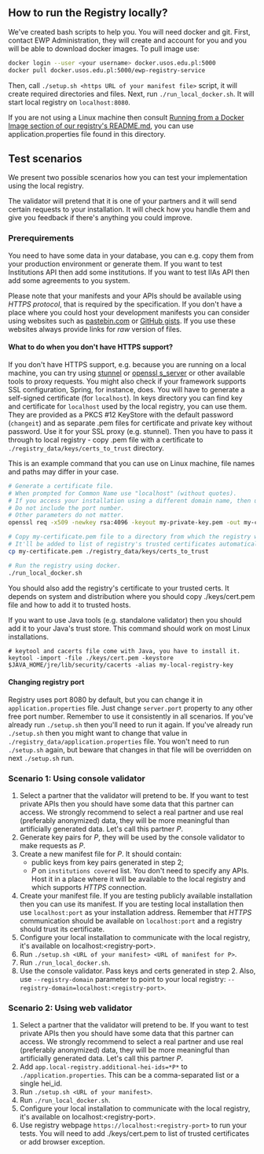 ## How to run the Registry locally?
We've created bash scripts to help you. You will need docker and git.
First, contact EWP Administration, they will create and account for you and you will be able to download docker images.
To pull image use:
```bash
docker login --user <your username> docker.usos.edu.pl:5000
docker pull docker.usos.edu.pl:5000/ewp-registry-service
```
Then, call `./setup.sh <https URL of your manifest file>` script, it will create required directories and files.
Next, run `./run_local_docker.sh`. It will start local registry on `localhost:8080`.

If you are not using a Linux machine then consult [Running from a Docker Image section of our registry's README.md][running-from-docker], you can use application.properties file found in this directory.


## Test scenarios
We present two possible scenarios how you can test your implementation using the local registry.

The validator will pretend that it is one of your partners and it will send certain requests to your installation. It will check how you handle them and give you feedback if there's anything you could improve.


### Prerequirements
You need to have some data in your database, you can e.g. copy them from your production environment or generate them.
If you want to test Institutions API then add some institutions. If you want to test IIAs API then add some agreements to you system.

Please note that your manifests and your APIs should be available using *HTTPS protocol*, that is required by the specification.
If you don't have a place where you could host your development manifests you can consider using websites such as [pastebin.com][pastebin] or [GitHub gists][gists]. If you use these websites always provide links for *raw* version of files.


#### What to do when you don't have HTTPS support?
If you don't have HTTPS support, e.g. because you are running on a local machine, you can try using [stunnel][stunnel] or [openssl s\_server][openssl_s_server] or other available tools to proxy requests. You might also check if your framework supports SSL configuration, Spring, for instance, does.
You will have to generate a self-signed certificate (for `localhost`). In keys directory you can find key and certificate for `localhost` used by the local registry, you can use them. They are provided as a PKCS #12 KeyStore with the default password (`changeit`) and as separate .pem files for certificate and private key without password.
Use it for your SSL proxy (e.g. stunnel).
Then you have to pass it through to local registry - copy .pem file with a certificate to `./registry_data/keys/certs_to_trust` directory.


This is an example command that you can use on Linux machine, file names and paths may differ in your case.
```bash
# Generate a certificate file.
# When prompted for Common Name use "localhost" (without quotes).
# If you access your installation using a different domain name, then use it instead of localhost.
# Do not include the port number.
# Other parameters do not matter.
openssl req -x509 -newkey rsa:4096 -keyout my-private-key.pem -out my-certificate.pem -days 365

# Copy my-certificate.pem file to a directory from which the registry will be able to read it.
# It'll be added to list of registry's trusted certificates automatically.
cp my-certificate.pem ./registry_data/keys/certs_to_trust

# Run the registry using docker.
./run_local_docker.sh
```

You should also add the registry's certificate to your trusted certs.
It depends on system and distribution where you should copy ./keys/cert.pem file and how to add it to trusted hosts.

If you want to use Java tools (e.g. standalone validator) then you should add it to your Java's trust store.
This command should work on most Linux installations.
```
# keytool and cacerts file come with Java, you have to install it.
keytool -import -file ./keys/cert.pem -keystore $JAVA_HOME/jre/lib/security/cacerts -alias my-local-registry-key
```

#### Changing registry port
Registry uses port 8080 by default, but you can change it in `application.properties` file. Just change `server.port` property to any other free port number. Remember to use it consistently in all scenarios.
If you've already run `./setup.sh` then you'll need to run it again.
If you've already run `./setup.sh` then you might want to change that value in `./registry_data/application.properties` file. You won't need to run `./setup.sh` again, but beware that changes in that file will be overridden on next `./setup.sh` run.


### Scenario 1: Using console validator
1. Select a partner that the validator will pretend to be. If you want to test private APIs then you should have some data that this partner can access. We strongly recommend to select a real partner and use real (preferably anonymized) data, they will be more meaningful than artificially generated data. Let's call this partner *P*.
2. Generate key pairs for *P*, they will be used by the console validator to make requests as *P*.
3. Create a new manifest file for *P*.
   It should contain:
   - public keys from key pairs generated in step 2;
   - *P* on `institutions covered` list.
   You don't need to specify any APIs.
   Host it in a place where it will be available to the local registry and which supports *HTTPS* connection.
4. Create your manifest file. If you are testing publicly available installation then you can use its manifest. If you are testing local installation then use `localhost:port` as your installation address. Remember that *HTTPS* communication should be available on `localhost:port` and a registry should trust its certificate.
5. Configure your local installation to communicate with the local registry, it's available on localhost:\<registry-port\>.
6. Run `./setup.sh <URL of your manifest> <URL of manifest for P>`.
7. Run `./run_local_docker.sh`.
8. Use the console validator. Pass keys and certs generated in step 2. Also, use `--registry-domain` parameter to point to your local registry: `--registry-domain=localhost:<registry-port>`.


### Scenario 2: Using web validator
1. Select a partner that the validator will pretend to be. If you want to test private APIs then you should have some data that this partner can access. We strongly recommend to select a real partner and use real (preferably anonymized) data, they will be more meaningful than artificially generated data. Let's call this partner *P*.
2. Add `app.local-registry.additional-hei-ids=*P*` to `./application.properties`. This can be a comma-separated list or a single hei\_id.
3. Run `./setup.sh <URL of your manifest>`.
4. Run `./run_local_docker.sh`.
5. Configure your local installation to communicate with the local registry, it's available on localhost:\<registry-port\>.
6. Use registry webpage `https://localhost:<registry-port>` to run your tests. You will need to add ./keys/cert.pem to list of trusted certificates or add browser exception.


[running-from-docker]: https://github.com/erasmus-without-paper/ewp-registry-service/blob/master/README.md#running-from-a-docker-image
[pastebin]: https://pastebin.com/
[gists]: https://gist.github.com/
[stunnel]: https://www.stunnel.org/
[openssl_s_server]: https://www.openssl.org/docs/man1.0.2/man1/openssl-s_server.html
